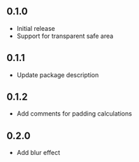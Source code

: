 ## 0.1.0
* Initial release
* Support for transparent safe area

## 0.1.1
* Update package description

## 0.1.2
* Add comments for padding calculations

## 0.2.0
* Add blur effect